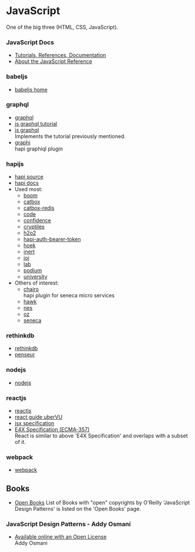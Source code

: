 # JavaScript 
One of the big three (HTML, CSS, JavaScript).

### JavaScript Docs
* [Tutorials, References, Documentation](https://developer.mozilla.org/en-US/docs/Web/JavaScript/Reference/About)
* [About the JavaScript Reference](https://developer.mozilla.org/en-US/docs/Web/JavaScript/Reference/About)

### babeljs
* [babeljs home](https://babeljs.io) 

### graphql
* [graphql](https://graphql.org)
* [js graphql tutorial](https://graphql.org/graphql-js/)
* [js graphql](https://github.com/graphql/graphql-js/) <br/>
  Implements the tutorial previously mentioned.
* [graphi](https://github.com/geek/graphi) <br/>
  hapi graphiql plugin

### hapijs
* [hapi source](https://github.com/hapijs/hapi) 
* [hapi docs](https://github.com/hapijs/hapi) 
* Used most:
  - [boom](https://github.com/hapijs/boom)
  - [catbox](https://github.com/hapijs/catbox)
  - [catbox-redis](https://github.com/hapijs/catbox-redis)
  - [code](https://github.com/hapijs/code)
  - [confidence](https://github.com/hapijs/confidence)
  - [cryptiles](https://github.com/hapijs/cryptiles)
  - [h2o2](https://github.com/hapijs/h2o2)
  - [hapi-auth-bearer-token](https://github.com/johnbrett/hapi-auth-bearer-token)
  - [hoek](https://github.com/hapijs/hoek)
  - [inert](https://github.com/hapijs/inert)
  - [joi](https://github.com/hapijs/joi)
  - [lab](https://github.com/hapijs/lab)
  - [podium](https://github.com/hapijs/podium)
  - [university](https://github.com/hapijs/podium)
* Others of interest:
  - [chairo](https://github.com/hapijs/chairo) <br/>
    hapi plugin for seneca micro services
  - [hawk](https://github.com/hueniverse/hawk)
  - [nes](https://github.com/hapijs/nes)
  - [oz](https://github.com/hueniverse/oz)
  - [seneca](https://github.com/senecajs/seneca)

### rethinkdb
  * [rethinkdb](https://www.rethinkdb.com)
  * [penseur](https://github.com/hueniverse/penseur)

### nodejs
* [nodejs](https://nodejs.org)

### reactjs
* [reactjs](https://reactjs.org) 
* [react guide uberVU](https://github.com/uberVU/react-guide/blob/master/props-vs-state.md)
* [jsx specification](https://facebook.github.io/jsx/)
* [E4X Specification (ECMA-357)](http://www.ecma-international.org/publications/files/ECMA-ST-WITHDRAWN/Ecma-357.pdf) <br/>
  React is similar to above 'E4X Specification' and overlaps with a subset of it.


### webpack
* [webpack]() 

## Books
* [Open Books](https://www.oreilly.com/openbook/) List of Books with "open" copyrights by O'Reilly 
  'JavaScript Design Patterns' is listed on the 'Open Books' page.

### JavaScript Design Patterns - Addy Osmani
* [Available online with an Open License](https://addyosmani.com/resources/essentialjsdesignpatterns/book/) <br/> Addy Osmani





